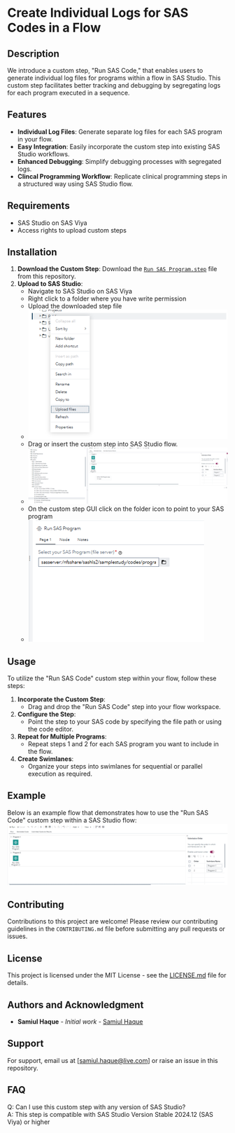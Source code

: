 # Create Individual Logs for SAS Codes in a Flow

## Description
We introduce a custom step, "Run SAS Code," that enables users to generate individual log files for programs within a flow in SAS Studio. This custom step facilitates better tracking and debugging by segregating logs for each program executed in a sequence.

## Features
- **Individual Log Files**: Generate separate log files for each SAS program in your flow.
- **Easy Integration**: Easily incorporate the custom step into existing SAS Studio workflows.
- **Enhanced Debugging**: Simplify debugging processes with segregated logs.
- **Clincal Programming Workflow**: Replicate clinical programming steps in a structured way using SAS Studio flow.
## Requirements
- SAS Studio on SAS Viya
- Access rights to upload custom steps

## Installation
1. **Download the Custom Step**: Download the [`Run SAS Program.step`](https://github.com/samiulhq/sasviyaworkshop/blob/main/Individual%20Logs%20in%20SAS%20Studio%20Flow/Run%20SAS%20Program.step) file from this repository.
2. **Upload to SAS Studio**:
   - Navigate to SAS Studio on SAS Viya
   - Right click to a folder where you have write permission
   - Upload the downloaded step file
   - ![Uploading Step File on SAS Studio](https://github.com/samiulhq/sasviyaworkshop/blob/main/Individual%20Logs%20in%20SAS%20Studio%20Flow/upload%20files.png)   
   - Drag or insert the custom step into SAS Studio flow.
   - ![Drag step into flows](https://github.com/samiulhq/sasviyaworkshop/blob/main/Individual%20Logs%20in%20SAS%20Studio%20Flow/custom%20step%20into%20flow.png)
   - On the custom step GUI click on the folder icon to point to your SAS program
   - ![Select SAS program](https://github.com/samiulhq/sasviyaworkshop/blob/main/Individual%20Logs%20in%20SAS%20Studio%20Flow/select%20sas%20code.png)

## Usage
To utilize the "Run SAS Code" custom step within your flow, follow these steps:

1. **Incorporate the Custom Step**:
   - Drag and drop the "Run SAS Code" step into your flow workspace.
2. **Configure the Step**:
   - Point the step to your SAS code by specifying the file path or using the code editor.
3. **Repeat for Multiple Programs**:
   - Repeat steps 1 and 2 for each SAS program you want to include in the flow.
4. **Create Swimlanes**:
   - Organize your steps into swimlanes for sequential or parallel execution as required.

## Example
Below is an example flow that demonstrates how to use the "Run SAS Code" custom step within a SAS Studio flow:
![Example Flow](https://github.com/samiulhq/sasviyaworkshop/blob/main/Individual%20Logs%20in%20SAS%20Studio%20Flow/logs_flow.png)

## Contributing
Contributions to this project are welcome! Please review our contributing guidelines in the `CONTRIBUTING.md` file before submitting any pull requests or issues.

## License
This project is licensed under the MIT License - see the [LICENSE.md](https://github.com/samiulhq/sasviyaworkshop/blob/main/LICENSE) file for details.

## Authors and Acknowledgment
- **Samiul Haque** - *Initial work* - [Samiul Haque](https://github.com/samiulhq/)


## Support
For support, email us at [samiul.haque@live.com] or raise an issue in this repository.

## FAQ
Q: Can I use this custom step with any version of SAS Studio?  
A: This step is compatible with SAS Studio Version	Stable 2024.12 (SAS Viya) or higher

